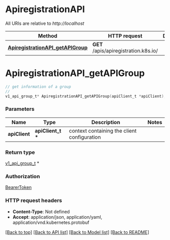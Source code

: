 # ApiregistrationAPI

All URIs are relative to *http://localhost*

Method | HTTP request | Description
------------- | ------------- | -------------
[**ApiregistrationAPI_getAPIGroup**](ApiregistrationAPI.md#ApiregistrationAPI_getAPIGroup) | **GET** /apis/apiregistration.k8s.io/ | 


# **ApiregistrationAPI_getAPIGroup**
```c
// get information of a group
//
v1_api_group_t* ApiregistrationAPI_getAPIGroup(apiClient_t *apiClient);
```

### Parameters
Name | Type | Description  | Notes
------------- | ------------- | ------------- | -------------
**apiClient** | **apiClient_t \*** | context containing the client configuration | 

### Return type

[v1_api_group_t](v1_api_group.md) *


### Authorization

[BearerToken](../README.md#BearerToken)

### HTTP request headers

 - **Content-Type**: Not defined
 - **Accept**: application/json, application/yaml, application/vnd.kubernetes.protobuf

[[Back to top]](#) [[Back to API list]](../README.md#documentation-for-api-endpoints) [[Back to Model list]](../README.md#documentation-for-models) [[Back to README]](../README.md)


